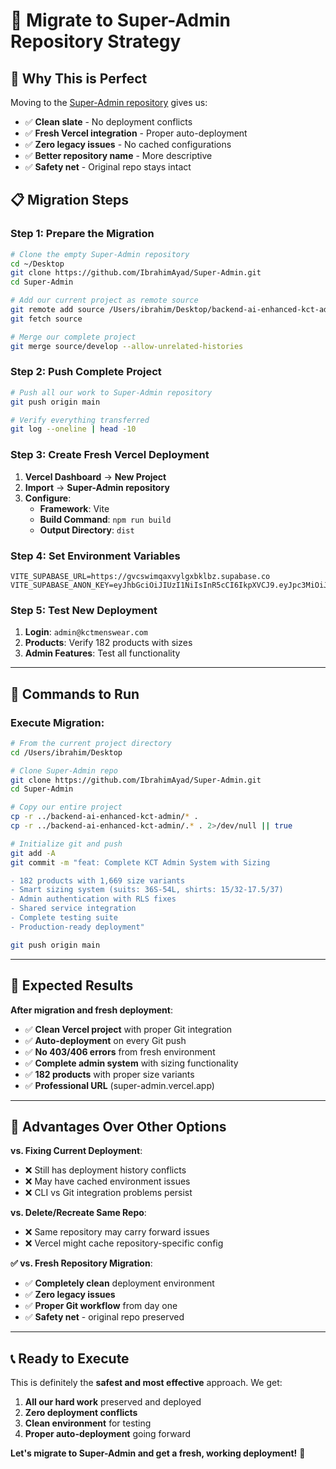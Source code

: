 # 🚀 Migrate to Super-Admin Repository Strategy

## 🎯 **Why This is Perfect**

Moving to the [Super-Admin repository](https://github.com/IbrahimAyad/Super-Admin.git) gives us:
- ✅ **Clean slate** - No deployment conflicts
- ✅ **Fresh Vercel integration** - Proper auto-deployment  
- ✅ **Zero legacy issues** - No cached configurations
- ✅ **Better repository name** - More descriptive
- ✅ **Safety net** - Original repo stays intact

## 📋 **Migration Steps**

### **Step 1: Prepare the Migration**
```bash
# Clone the empty Super-Admin repository
cd ~/Desktop
git clone https://github.com/IbrahimAyad/Super-Admin.git
cd Super-Admin

# Add our current project as remote source  
git remote add source /Users/ibrahim/Desktop/backend-ai-enhanced-kct-admin
git fetch source

# Merge our complete project
git merge source/develop --allow-unrelated-histories
```

### **Step 2: Push Complete Project**
```bash
# Push all our work to Super-Admin repository
git push origin main

# Verify everything transferred
git log --oneline | head -10
```

### **Step 3: Create Fresh Vercel Deployment**
1. **Vercel Dashboard** → **New Project**
2. **Import** → **Super-Admin repository**
3. **Configure**:
   - **Framework**: Vite
   - **Build Command**: `npm run build`
   - **Output Directory**: `dist`

### **Step 4: Set Environment Variables**
```
VITE_SUPABASE_URL=https://gvcswimqaxvylgxbklbz.supabase.co
VITE_SUPABASE_ANON_KEY=eyJhbGciOiJIUzI1NiIsInR5cCI6IkpXVCJ9.eyJpc3MiOiJzdXBhYmFzZSIsInJlZiI6Imd2Y3N3aW1xYXh2eWxneGJrbGJ6Iiwicm9sZSI6ImFub24iLCJpYXQiOjE3NTM3NjA1MzAsImV4cCI6MjA2OTMzNjUzMH0.UZdiGcJXUV5VYetjWXV26inmbj2yXdiT03Z6t_5Lg24
```

### **Step 5: Test New Deployment**
1. **Login**: `admin@kctmenswear.com`
2. **Products**: Verify 182 products with sizes
3. **Admin Features**: Test all functionality

---

## 🔧 **Commands to Run**

### **Execute Migration**:
```bash
# From the current project directory
cd /Users/ibrahim/Desktop

# Clone Super-Admin repo
git clone https://github.com/IbrahimAyad/Super-Admin.git
cd Super-Admin

# Copy our entire project
cp -r ../backend-ai-enhanced-kct-admin/* .
cp -r ../backend-ai-enhanced-kct-admin/.* . 2>/dev/null || true

# Initialize git and push
git add -A
git commit -m "feat: Complete KCT Admin System with Sizing

- 182 products with 1,669 size variants
- Smart sizing system (suits: 36S-54L, shirts: 15/32-17.5/37)  
- Admin authentication with RLS fixes
- Shared service integration
- Complete testing suite
- Production-ready deployment"

git push origin main
```

---

## 🎯 **Expected Results**

**After migration and fresh deployment**:
- ✅ **Clean Vercel project** with proper Git integration
- ✅ **Auto-deployment** on every Git push
- ✅ **No 403/406 errors** from fresh environment
- ✅ **Complete admin system** with sizing functionality
- ✅ **182 products** with proper size variants
- ✅ **Professional URL** (super-admin.vercel.app)

---

## 🚀 **Advantages Over Other Options**

**vs. Fixing Current Deployment**:
- ❌ Still has deployment history conflicts
- ❌ May have cached environment issues
- ❌ CLI vs Git integration problems persist

**vs. Delete/Recreate Same Repo**:
- ❌ Same repository may carry forward issues
- ❌ Vercel might cache repository-specific config

**✅ vs. Fresh Repository Migration**:
- ✅ **Completely clean** deployment environment
- ✅ **Zero legacy issues**
- ✅ **Proper Git workflow** from day one
- ✅ **Safety net** - original repo preserved

---

## 📞 **Ready to Execute**

This is definitely the **safest and most effective** approach. We get:
1. **All our hard work** preserved and deployed
2. **Zero deployment conflicts** 
3. **Clean environment** for testing
4. **Proper auto-deployment** going forward

**Let's migrate to Super-Admin and get a fresh, working deployment!** 🎯
